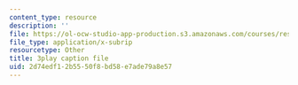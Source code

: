 ```yaml
---
content_type: resource
description: ''
file: https://ol-ocw-studio-app-production.s3.amazonaws.com/courses/res-6-012-introduction-to-probability-spring-2018/2d74edf12b5550f8bd58e7ade79a8e57_IX9ajyOxI.vtt
file_type: application/x-subrip
resourcetype: Other
title: 3play caption file
uid: 2d74edf1-2b55-50f8-bd58-e7ade79a8e57
---
```

